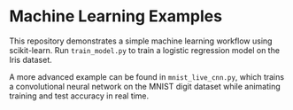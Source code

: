 # Machine Learning Examples

This repository demonstrates a simple machine learning workflow using
scikit-learn. Run `train_model.py` to train a logistic regression model
on the Iris dataset.

A more advanced example can be found in `mnist_live_cnn.py`, which trains
a convolutional neural network on the MNIST digit dataset while
animating training and test accuracy in real time.
